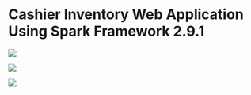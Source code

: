 # Cashier Inventory Web Application Using Spark Framework 2.9.1

![](https://github.com/andreanlay/cashier-inventory-web-spark-java/blob/master/screenshots/login.PNG)

![](https://github.com/andreanlay/cashier-inventory-web-spark-java/blob/master/screenshots/dashboard.PNG)

![](https://github.com/andreanlay/cashier-inventory-web-spark-java/blob/master/screenshots/payment.PNG)
